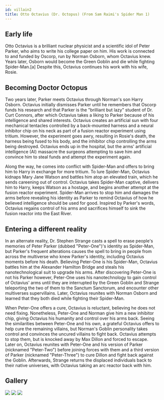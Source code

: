 ```yaml
---
id: villain2
title: Otto Octavius (Dr. Octopus) (From Sam Raimi's Spider Man 1)
---
```


## Early life
Otto Octavius is a brilliant nuclear physicist and a scientific idol of Peter Parker, who aims to write his college paper on him. His work is connected to and funded by Oscorp, run by Norman Osborn, whom Octavius knew. Years later, Osborn would become the Green Goblin and die while fighting Spider-Man.[a] Despite this, Octavius continues his work with his wife, Rosie.

## Becoming Doctor Octopus
Two years later, Parker meets Octavius through Norman's son Harry Osborn. Octavius initially dismisses Parker until he remembers that Oscorp funds his research and that Parker is the "brilliant but lazy" student of Dr. Curt Connors, after which Octavius takes a liking to Parker because of his intelligence and shared interests. Octavius creates an artificial sun with four mechanical tentacles controlled by a back-mounted harness and a neural inhibitor chip on his neck as part of a fusion reactor experiment using tritium. However, the experiment goes awry, resulting in Rosie's death, the harness being fused to his body, and the inhibitor chip controlling the arms being destroyed. Octavius ends up in the hospital, but the arms' artificial intelligence (AI) massacre the surgeons attempting to save him and convince him to steal funds and attempt the experiment again.

Along the way, he comes into conflict with Spider-Man and offers to bring him to Harry in exchange for more tritium. To lure Spider-Man, Octavius kidnaps Mary Jane Watson and battles him atop an elevated train, which he sends careening out of control. Octavius takes Spider-Man captive, delivers him to Harry, keeps Watson as a hostage, and begins another attempt at the fusion reactor experiment. Spider-Man arrives to stop him and damages the arms before revealing his identity as Parker to remind Octavius of how he believed intelligence should be used for good. Inspired by Parker's words, Octavius regains control of his arms and sacrifices himself to sink the fusion reactor into the East River.

## Entering a different reality
In an alternate reality, Dr. Stephen Strange casts a spell to erase people's memories of Peter Parker (dubbed "Peter-One")'s identity as Spider-Man, but Parker's frequent alterations causes the spell to bring in people from across the multiverse who knew Parker's identity, including Octavius moments before his death. Believing Peter-One is his Spider-Man, Octavius battles him at the Alexander Hamilton Bridge and steals his nanotechnological suit to upgrade his arms. After discovering Peter-One is not his Parker however, Peter-One uses his nanotechnology to gain control of Octavius' arms until they are interrupted by the Green Goblin and Strange teleporting the two of them to the Sanctum Sanctorum, and encounter other multiverses supervillains. Later, Octavius reunites with Norman Osborn and learned that they both died while fighting their Spider-Man.

When Peter-One offers a cure, Octavius is reluctant, believing he does not need fixing. Nonetheless, Peter-One and Norman give him a new inhibitor chip, giving Octavius his humanity and control over his arms back. Seeing the similarities between Peter-One and his own, a grateful Octavius offers to help cure the remaining villains, but Norman's Goblin personality takes control and convinces the uncured villains to fight back. Octavius attempts to stop them, but is knocked away by Max Dillon and forced to escape. Later on, Octavius reunites with Peter-One and his version of Parker (nicknamed "Peter-Two") before joining forces with them and a third version of Parker (nicknamed "Peter-Three") to cure Dillon and fight back against the Goblin. Afterwards, Strange returns the displaced individuals back to their native universes, with Octavius taking an arc reactor back with him.

## Gallery

![](https://d.newsweek.com/en/full/1878413/dr-octopus-spiderman-no-way-home.jpg) ![](https://static2.srcdn.com/wordpress/wp-content/uploads/2021/11/Doctor-Octopus-Arms-Spider-Man-No-Way-Home.jpg?q=50&fit=crop&w=737&h=368&dpr=1.5) ![](https://sportshub.cbsistatic.com/i/2021/12/31/178dfa1b-d78d-4e30-a8e2-1365259ba2e2/spider-man-no-way-home-doctor-octopus-alfred-molina.jpg)
